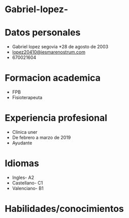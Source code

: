 # Gabriel-lopez-


# Datos personales
* Gabriel lopez segovia
*28 de agosto de 2003
* lopez20410@iesmarenostrum.com
* 670021604

# Formacion academica
* FPB
* Fisioterapeuta

# Experiencia profesional
* Clinica uner
* De febrero a marzo de 2019
* Ayudante

# Idiomas
* Ingles- A2
* Castellano- C1
* Valenciano- B1

# Habilidades/conocimientos

